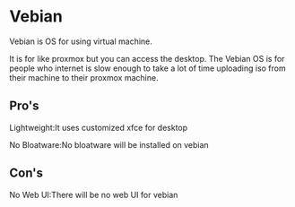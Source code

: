 # Vebian
Vebian is OS for using virtual machine.

It is for like proxmox but you can access the desktop. The Vebian OS is for people who internet is slow enough to take a lot of time uploading iso from their machine to their proxmox machine.

## Pro's

Lightweight:It uses customized xfce for desktop

No Bloatware:No bloatware will be installed on vebian

## Con's

No Web UI:There will be no web UI for vebian
